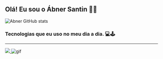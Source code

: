 <h2>Olá! Eu sou o Ábner Santin 📍😸</h2>

![Abner GitHub stats](https://github-readme-stats.vercel.app/api?username=http-AbnerSantin&show_icons=true&theme=dark)

<h3>Tecnologias que eu uso no meu dia a dia. 💻🕹️</h3>
<hr>
<p>
  <a href="https://skillicons.dev">
    <img src="https://skillicons.dev/icons?i=php,mysql,javascript,html,css,git,linux,vscode" />
  </a>

<img src="giphy.gif" alt="gif">











